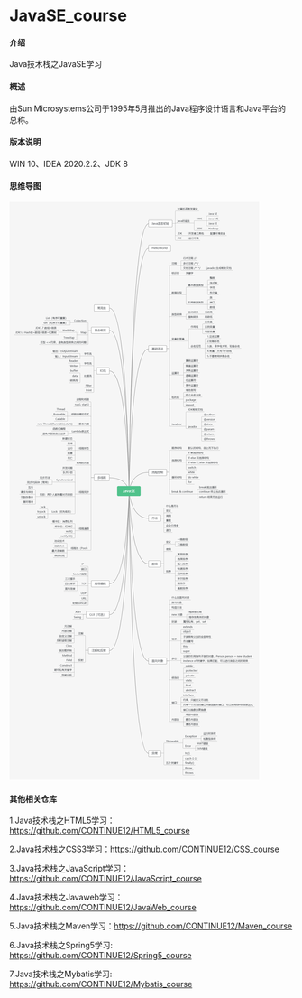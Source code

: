# JavaSE_course

#### 介绍

Java技术栈之JavaSE学习

#### 概述

由Sun Microsystems公司于1995年5月推出的Java程序设计语言和Java平台的总称。

#### 版本说明

WIN 10、IDEA 2020.2.2、JDK 8

#### 思维导图

![image](https://github.com/CONTINUE12/JavaSE_course/blob/master/1.png)

#### 其他相关仓库

1.Java技术栈之HTML5学习：https://github.com/CONTINUE12/HTML5_course

2.Java技术栈之CSS3学习：https://github.com/CONTINUE12/CSS_course

3.Java技术栈之JavaScript学习：https://github.com/CONTINUE12/JavaScript_course

4.Java技术栈之Javaweb学习：https://github.com/CONTINUE12/JavaWeb_course

5.Java技术栈之Maven学习：https://github.com/CONTINUE12/Maven_course

6.Java技术栈之Spring5学习: https://github.com/CONTINUE12/Spring5_course

7.Java技术栈之Mybatis学习: https://github.com/CONTINUE12/Mybatis_course
